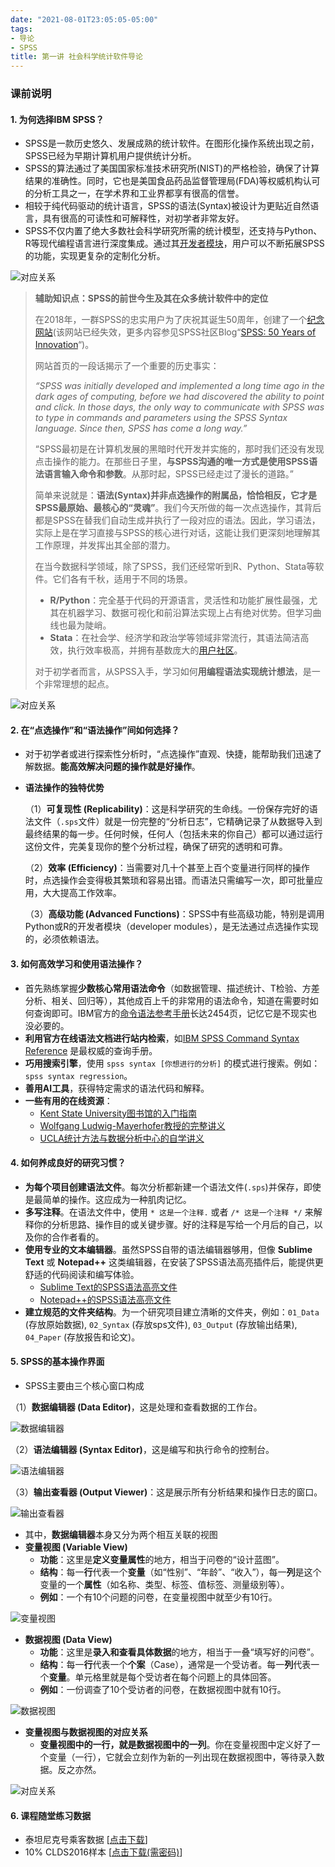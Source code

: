 ```yaml
---
date: "2021-08-01T23:05:05-05:00"
tags:
- 导论
- SPSS
title: 第一讲 社会科学统计软件导论
---
```



### 课前说明
#### 1. 为何选择IBM SPSS？
*   SPSS是一款历史悠久、发展成熟的统计软件。在图形化操作系统出现之前，SPSS已经为早期计算机用户提供统计分析。
*   SPSS的算法通过了美国国家标准技术研究所(NIST)的严格检验，确保了计算结果的准确性。同时，它也是美国食品药品监督管理局(FDA)等权威机构认可的分析工具之一，在学术界和工业界都享有很高的信誉。
*   相较于纯代码驱动的统计语言，SPSS的语法(Syntax)被设计为更贴近自然语言，具有很高的可读性和可解释性，对初学者非常友好。
*   SPSS不仅内置了绝大多数社会科学研究所需的统计模型，还支持与Python、R等现代编程语言进行深度集成。通过其[开发者模块](http://ibmpredictiveanalytics.github.io/)，用户可以不断拓展SPSS的功能，实现更复杂的定制化分析。

![对应关系](https://stat4soc.netlify.app/images/develop.png)

> **辅助知识点：SPSS的前世今生及其在众多统计软件中的定位**
>
> 在2018年，一群SPSS的忠实用户为了庆祝其诞生50周年，创建了一个[纪念网站](https://50-years-spss.com/)(该网站已经失效，更多内容参见SPSS社区Blog“[SPSS: 50 Years of Innovation](https://community.ibm.com/community/user/blogs/douglas-stauber/2018/04/05/spss-50-years-of-innovation)“)。
> 
> 网站首页的一段话揭示了一个重要的历史事实：
> 
> *“SPSS was initially developed and implemented a long time ago in the dark ages of computing, before we had discovered the ability to point and click. In those days, the only way to communicate with SPSS was to type in commands and parameters using the SPSS Syntax language. Since then, SPSS has come a long way.”*
> 
> “SPSS最初是在计算机发展的黑暗时代开发并实施的，那时我们还没有发现点击操作的能力。在那些日子里，**与SPSS沟通的唯一方式是使用SPSS语法语言输入命令和参数**。从那时起，SPSS已经走过了漫长的道路。”
> 
> 简单来说就是：**语法(Syntax)并非点选操作的附属品，恰恰相反，它才是SPSS最原始、最核心的“灵魂”**。我们今天所做的每一次点选操作，其背后都是SPSS在替我们自动生成并执行了一段对应的语法。因此，学习语法，实际上是在学习直接与SPSS的核心进行对话，这能让我们更深刻地理解其工作原理，并发挥出其全部的潜力。
> 
> 在当今数据科学领域，除了SPSS，我们还经常听到R、Python、Stata等软件。它们各有千秋，适用于不同的场景。
> *   **R/Python**：完全基于代码的开源语言，灵活性和功能扩展性最强，尤其在机器学习、数据可视化和前沿算法实现上占有绝对优势。但学习曲线也最为陡峭。
> *   **Stata**：在社会学、经济学和政治学等领域非常流行，其语法简洁高效，执行效率极高，并拥有基数庞大的[用户社区](https://www.statalist.org/forums/)。
> 
> 对于初学者而言，从SPSS入手，学习如何**用编程语法实现统计想法**，是一个非常理想的起点。

![对应关系](https://stat4soc.netlify.app/images/history.png)

#### 2. 在“点选操作”和“语法操作”间如何选择？
*   对于初学者或进行探索性分析时，“点选操作”直观、快捷，能帮助我们迅速了解数据。**能高效解决问题的操作就是好操作**。
*   **语法操作的独特优势**

	（1）**可复现性 (Replicability)**：这是科学研究的生命线。一份保存完好的语法文件（`.sps`文件）就是一份完整的“分析日志”，它精确记录了从数据导入到最终结果的每一步。任何时候，任何人（包括未来的你自己）都可以通过运行这份文件，完美复现你的整个分析过程，确保了研究的透明和可靠。

	（2）**效率 (Efficiency)**：当需要对几十个甚至上百个变量进行同样的操作时，点选操作会变得极其繁琐和容易出错。而语法只需编写一次，即可批量应用，大大提高工作效率。

	（3）**高级功能 (Advanced Functions)**：SPSS中有些高级功能，特别是调用Python或R的开发者模块（developer modules），是无法通过点选操作实现的，必须依赖语法。

#### 3. 如何高效学习和使用语法操作？
*   首先熟练掌握**少数核心常用语法命令**（如数据管理、描述统计、T检验、方差分析、相关、回归等），其他成百上千的非常用的语法命令，知道在需要时如何查询即可。IBM官方的[命令语法参考手册](https://www.ibm.com/docs/en/SSLVMB_28.0.0/pdf/IBM_SPSS_Statistics_Command_Syntax_Reference.pdf)长达2454页，记忆它是不现实也没必要的。
*   **利用官方在线语法文档进行站内检索**，如[IBM SPSS Command Syntax Reference](https://www.ibm.com/docs/en/spss-statistics/SaaS?topic=reference-introduction-guide-command-syntax) 是最权威的查询手册。
*   **巧用搜索引擎**，使用 `spss syntax [你想进行的分析]` 的模式进行搜索。例如：`spss syntax regression`。
*   **善用AI工具**，获得特定需求的语法代码和解释。
*   **一些有用的在线资源**：
    *   [Kent State University图书馆的入门指南](https://libguides.library.kent.edu/SPSS/Syntax)
    *   [Wolfgang Ludwig-Mayerhofer教授的完整讲义](https://wlm.userweb.mwn.de/SPSS/)
    *   [UCLA统计方法与数据分析中心的自学讲义](https://stats.oarc.ucla.edu/spss/seminars/introduction-to-spss-syntax-2/)

#### 4. 如何养成良好的研究习惯？
*   **为每个项目创建语法文件**。每次分析都新建一个语法文件(`.sps`)并保存，即使是最简单的操作。这应成为一种肌肉记忆。
*   **多写注释**。在语法文件中，使用 `* 这是一个注释.` 或者 `/* 这是一个注释 */` 来解释你的分析思路、操作目的或关键步骤。好的注释是写给一个月后的自己，以及你的合作者看的。
*   **使用专业的文本编辑器**。虽然SPSS自带的语法编辑器够用，但像 **Sublime Text** 或 **Notepad++** 这类编辑器，在安装了SPSS语法高亮插件后，能提供更舒适的代码阅读和编写体验。
	*   [Sublime Text的SPSS语法高亮文件](https://gist.github.com/radum/4070908)
	*   [Notepad++的SPSS语法高亮文件](https://github.com/Remix4Dev/npp-spss)
*   **建立规范的文件夹结构**。为一个研究项目建立清晰的文件夹，例如：`01_Data` (存放原始数据), `02_Syntax` (存放sps文件), `03_Output` (存放输出结果), `04_Paper` (存放报告和论文)。

#### 5. SPSS的基本操作界面
*   SPSS主要由三个核心窗口构成

   （1）**数据编辑器 (Data Editor)**，这是处理和查看数据的工作台。

![数据编辑器](https://stat4soc.netlify.app/images/1.1.png)

   （2）**语法编辑器 (Syntax Editor)**，这是编写和执行命令的控制台。

![语法编辑器](https://stat4soc.netlify.app/images/1.2.png)

   （3）**输出查看器 (Output Viewer)**：这是展示所有分析结果和操作日志的窗口。

![输出查看器](https://stat4soc.netlify.app/images/1.3.png)

*   其中，**数据编辑器**本身又分为两个相互关联的视图
*   **变量视图 (Variable View)**
	*   **功能**：这里是**定义变量属性**的地方，相当于问卷的“设计蓝图”。
	*   **结构**：每一**行**代表一个**变量**（如“性别”、“年龄”、“收入”），每一**列**是这个变量的一个**属性**（如名称、类型、标签、值标签、测量级别等）。
	*   **例如**：一个有10个问题的问卷，在变量视图中就至少有10行。

![变量视图](https://stat4soc.netlify.app/images/1.4.png)

*   **数据视图 (Data View)**
	*   **功能**：这里是**录入和查看具体数据**的地方，相当于一叠“填写好的问卷”。
	*   **结构**：每一**行**代表一个**个案**（Case），通常是一个受访者。每一**列**代表一个**变量**。单元格里就是每个受访者在每个问题上的具体回答。
	*   **例如**：一份调查了10个受访者的问卷，在数据视图中就有10行。

![数据视图](https://stat4soc.netlify.app/images/1.5.png)

*   **变量视图与数据视图的对应关系**
	*   **变量视图中的一行，就是数据视图中的一列**。你在变量视图中定义好了一个变量（一行），它就会立刻作为新的一列出现在数据视图中，等待录入数据。反之亦然。

![对应关系](https://stat4soc.netlify.app/images/1.6.png)

#### 6. 课程随堂练习数据
*   泰坦尼克号乘客数据 [[点击下载](https://raw.githubusercontent.com/GingLam/teaching.com/master/themes/cupper-hugo-theme/static/images/titanic.sav)]
*   10% CLDS2016样本 [[点击下载(需密码)](https://raw.githubusercontent.com/GingLam/teaching.com/master/themes/cupper-hugo-theme/static/images/CLDS2016.zip)]
